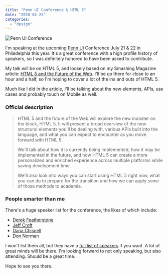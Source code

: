 ```yaml
---
title: "Penn UI Conference & HTML 5"
date: "2010-04-23"
categories: 
  - "design"
---
```


![Penn UI Conference](images/pennuiconf.png)

I'm speaking at the upcoming [Penn UI](http://www.pennuiconf.org/) Conference July 21 & 22 in Philadelphia this year. It's a great conference with a high profile history of speakers, so I was definitely honored to have been asked to contribute.

My talk will be on HTML 5, and loosely based on my Smashing Magazine article: [HTML 5 and the Future of the Web](http://www.smashingmagazine.com/2009/07/16/html5-and-the-future-of-the-web/). I'll be up there for close to an hour and a half, so I'm hoping to cover a lot of the ins and outs of HTML 5.

Much like I did in the article, I'll be talking about the new elements, APIs, use cases and probably touch on Mobile as well.

### Official description

> HTML 5 and the future of the Web will explore the new monster on the block, HTML 5. It will present a broad overview of the new structural elements you'll be dealing with, various APIs built into the language, and what you can expect to encounter as you move forward with HTML 5.
> 
> We'll talk about how it is currently being implemented, how it may be implemented in the future, and how HTML 5 can create a more personalized and enriched experience across multiple platforms while saving development time.
> 
> We'll also look into ways you can start using HTML 5 right now, what you can do to prepare for the transition and how we can apply some of those methods to academia.

### People smarter than me

There's a huge speaker list for the conference, the likes of which include:

- [Derek Featherstone](http://boxofchocolates.ca/)
- [Jeff Croft](http://jeffcroft.com/)
- [Dana Chisnell](http://www.usabilityworks.net/)
- [Don Norman](http://www.jnd.org/)

I won't list them all, but they have a [full list of speakers](http://web.wharton.upenn.edu/uiconf2010/speakers.cfm) if you want. A lot of great minds will be there. I'm looking forward to not only speaking, but also attending. Should be a great time.

Hope to see you there.
